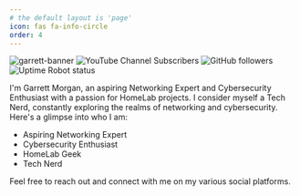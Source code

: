 ```yaml
---
# the default layout is 'page'
icon: fas fa-info-circle
order: 4
---
```


![garrett-banner](/assets/img/banner.png)
![YouTube Channel Subscribers](https://img.shields.io/youtube/channel/subscribers/UCqVXgSg-7MO_a8LBcCQPPXw?style=for-the-badge&logo=youtube) 
![GitHub followers](https://img.shields.io/github/followers/gmorgan9?style=for-the-badge&logo=GitHub) 
![Uptime Robot status](https://img.shields.io/uptimerobot/status/m795876240-550b567ea2d1812d28283a9b?style=for-the-badge&label=MorganServer)

I'm Garrett Morgan, an aspiring Networking Expert and Cybersecurity Enthusiast with a passion for HomeLab projects. I consider myself a Tech Nerd, constantly exploring the realms of networking and cybersecurity. Here's a glimpse into who I am:

- Aspiring Networking Expert
- Cybersecurity Enthusiast
- HomeLab Geek
- Tech Nerd

Feel free to reach out and connect with me on my various social platforms.


